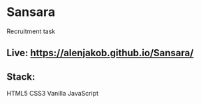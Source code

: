 # Sansara
Recruitment task

## Live: https://alenjakob.github.io/Sansara/

## Stack:

HTML5
CSS3
Vanilla JavaScript

